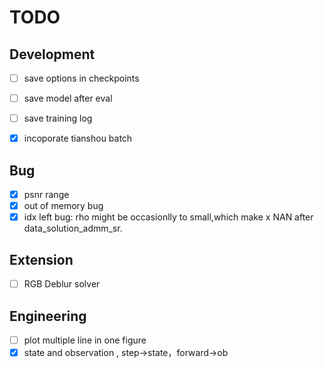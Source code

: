 # TODO

## Development

- [ ] save options in checkpoints
- [ ] save model after eval
- [ ] save training log
- [x] incoporate tianshou batch


## Bug

- [x] psnr range
- [x] out of memory bug 
- [x] idx left bug: rho might be occasionlly to small,which make x NAN after data_solution_admm_sr.

## Extension

- [ ] RGB Deblur solver

## Engineering

- [ ] plot multiple line in one figure
- [x] state and observation , step->state，forward->ob
